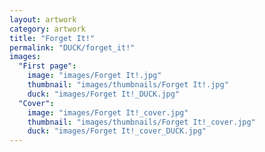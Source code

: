```yaml
---
layout: artwork
category: artwork
title: "Forget It!"
permalink: "DUCK/forget_it!"
images:
  "First page":
    image: "images/Forget It!.jpg"
    thumbnail: "images/thumbnails/Forget It!.jpg"
    duck: "images/Forget It!_DUCK.jpg"
  "Cover":
    image: "images/Forget It!_cover.jpg"
    thumbnail: "images/thumbnails/Forget It!_cover.jpg"
    duck: "images/Forget It!_cover_DUCK.jpg"
---
```

